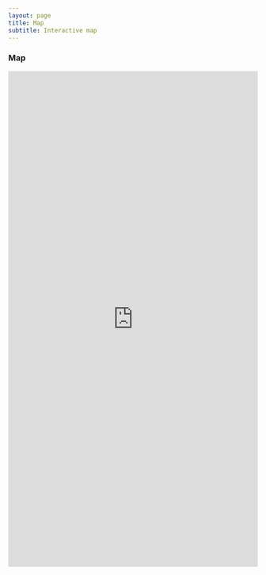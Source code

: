 ```yaml
---
layout: page
title: Map
subtitle: Interactive map
---
```


### Map

<iframe ddd width="100%" height="1000px" src="http://remosat.usth.edu.vn/ecomore2/"
allowfullscreen="allowfullscreen" frameBorder="0"></iframe>